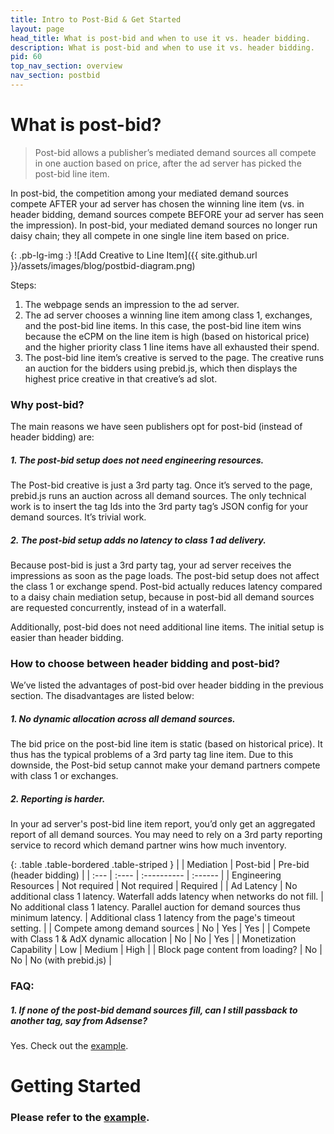 ```yaml
---
title: Intro to Post-Bid & Get Started
layout: page
head_title: What is post-bid and when to use it vs. header bidding.
description: What is post-bid and when to use it vs. header bidding.
pid: 60
top_nav_section: overview
nav_section: postbid
---
```


<div class="bs-docs-section" markdown="1">

# What is post-bid?


> Post-bid allows a publisher’s mediated demand sources all compete in one auction based on price, after the ad server has picked the post-bid line item. 

In post-bid, the competition among your mediated demand sources compete AFTER your ad server has chosen the winning line item (vs. in header bidding, demand sources compete BEFORE your ad server has seen the impression). In post-bid, your mediated demand sources no longer run daisy chain; they all compete in one single line item based on price.

{: .pb-lg-img :}
![Add Creative to Line Item]({{ site.github.url }}/assets/images/blog/postbid-diagram.png)

Steps:

1. The webpage sends an impression to the ad server.
2. The ad server chooses a winning line item among class 1, exchanges, and the post-bid line items. In this case, the post-bid line item wins because the eCPM on the line item is high (based on historical price) and the higher priority class 1 line items have all exhausted their spend.
3. The post-bid line item’s creative is served to the page. The creative runs an auction for the bidders using prebid.js, which then displays the highest price creative in that creative’s ad slot.


### Why post-bid?

The main reasons we have seen publishers opt for post-bid (instead of header bidding) are:

##### 1. The post-bid setup does not need engineering resources.

The Post-bid creative is just a 3rd party tag. Once it’s served to the page, prebid.js runs an auction across all demand sources. The only technical work is to insert the tag Ids into the 3rd party tag’s JSON config for your demand sources. It’s trivial work.

##### 2. The post-bid setup adds no latency to class 1 ad delivery.

Because post-bid is just a 3rd party tag, your ad server receives the impressions as soon as the page loads. The post-bid setup does not affect the class 1 or exchange spend. Post-bid actually reduces latency compared to a daisy chain mediation setup, because in post-bid all demand sources are requested concurrently, instead of in a waterfall.

Additionally, post-bid does not need additional line items. The initial setup is easier than header bidding.

### How to choose between header bidding and post-bid?

We’ve listed the advantages of post-bid over header bidding in the previous section. The disadvantages are listed below:

##### 1. No dynamic allocation across all demand sources.

The bid price on the post-bid line item is static (based on historical price). It thus has the typical problems of a 3rd party tag line item. Due to this downside, the Post-bid setup cannot make your demand partners compete with class 1 or exchanges. 

##### 2. Reporting is harder.

In your ad server's post-bid line item report, you’d only get an aggregated report of all demand sources. You may need to rely on a 3rd party reporting service to record which demand partner wins how much inventory. 

{: .table .table-bordered .table-striped }
|  | Mediation | Post-bid | Pre-bid (header bidding) |
| :--- | :---- | :---------- | :------ |
| Engineering Resources | Not required | Not required | Required |
| Ad Latency | No additional class 1 latency. Waterfall adds latency when networks do not fill. | No additional class 1 latency. Parallel auction for demand sources thus minimum latency. | Additional class 1 latency from the page's timeout setting. |
| Compete among demand sources | No | Yes | Yes |
| Compete with Class 1 & AdX dynamic allocation | No | No | Yes |
| Monetization Capability | Low | Medium | High |
| Block page content from loading? | No | No | No (with prebid.js) |


### FAQ:

##### 1. If none of the post-bid demand sources fill, can I still passback to another tag, say from Adsense?

Yes. Check out the [example](/dev-docs/examples/postbid.html).


# Getting Started

### Please refer to the [example](/dev-docs/examples/postbid.html).


</div>